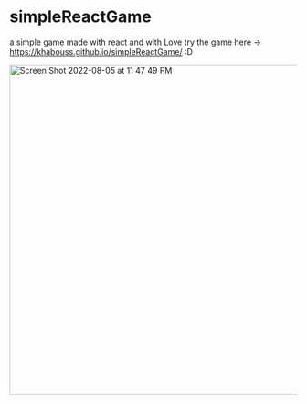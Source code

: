 # simpleReactGame
a simple game made with react and with Love
try the game here -> https://khabouss.github.io/simpleReactGame/ :D

<img width="579" alt="Screen Shot 2022-08-05 at 11 47 49 PM" src="https://user-images.githubusercontent.com/34750003/183222039-a2639126-b31c-4694-89d8-b9ef13c193ba.png">
